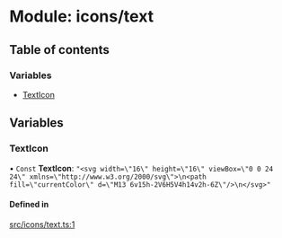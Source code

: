 # Module: icons/text

## Table of contents

### Variables

- [TextIcon](icons_text.md#texticon)

## Variables

### TextIcon

• `Const` **TextIcon**: ``"<svg width=\"16\" height=\"16\" viewBox=\"0 0 24 24\" xmlns=\"http://www.w3.org/2000/svg\">\n<path fill=\"currentColor\" d=\"M13 6v15h-2V6H5V4h14v2h-6Z\"/>\n</svg>"``

#### Defined in

[src/icons/text.ts:1](https://github.com/fabwcie/drawer/blob/6f6bdfc/src/icons/text.ts#L1)
